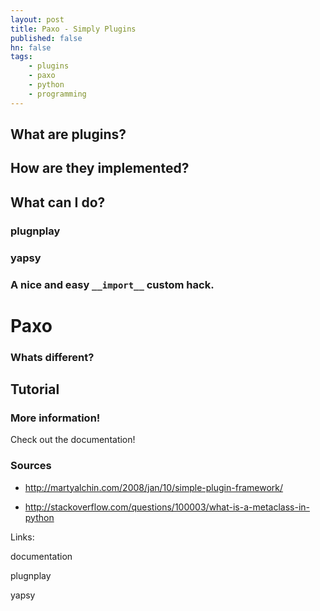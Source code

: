 ```yaml
---
layout: post
title: Paxo - Simply Plugins
published: false
hn: false
tags: 
    - plugins
    - paxo
    - python
    - programming
---
```


## What are plugins?

## How are they implemented?

## What can I do?

### plugnplay

### yapsy

### A nice and easy `__import__` custom hack.

# Paxo

### Whats different?

## Tutorial

### More information!

Check out the documentation!

### Sources

- http://martyalchin.com/2008/jan/10/simple-plugin-framework/

- http://stackoverflow.com/questions/100003/what-is-a-metaclass-in-python

Links:

documentation

plugnplay

yapsy